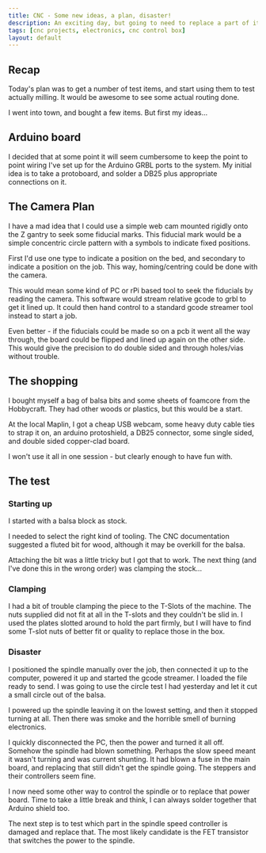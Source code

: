 ```yaml
---
title: CNC - Some new ideas, a plan, disaster!
description: An exciting day, but going to need to replace a part of it
tags: [cnc projects, electronics, cnc control box]
layout: default
---
```

## Recap

Today's plan was to get a number of test items, and start using them to test actually milling.
It would be awesome to see some actual routing done.

I went into town, and bought a few items. But first my ideas...

## Arduino board

I decided that at some point it will seem cumbersome to keep the point to point wiring I've set up for the Arduino GRBL ports to the system.
My initial idea is to take a protoboard, and solder a DB25 plus appropriate connections on it.

## The Camera Plan

I have a mad idea that I could use a simple web cam mounted rigidly onto the Z gantry to seek some fiducial marks. This fiducial mark would be a simple concentric circle pattern with a symbols to indicate fixed positions.

First I'd use one type to indicate a position on the bed, and secondary to indicate a position on the job.
This way, homing/centring could be done with the camera.

This would mean some kind of PC or rPi based tool to seek the fiducials by reading the camera.
This software would stream relative gcode to grbl to get it lined up.
It could then hand control to a standard gcode streamer tool instead to start a job.

Even better - if the fiducials could be made so on a pcb it went all the way through, the board could be flipped and lined up again on the other side.
This would give the precision to do double sided and through holes/vias without trouble.

## The shopping

I bought myself a bag of balsa bits and some sheets of foamcore from the Hobbycraft.
They had other woods or plastics, but this would be a start.

At the local Maplin, I got a cheap USB webcam, some heavy duty cable ties to strap it on, an arduino protoshield, a DB25 connector, some single sided, and double sided copper-clad board.

I won't use it all in one session - but clearly enough to have fun with.

## The test

### Starting up

I started with a balsa block as stock.

I needed to select the right kind of tooling.
The CNC documentation suggested a fluted bit for wood, although it may be overkill for the balsa.

Attaching the bit was a little tricky but I got that to work.
The next thing (and I've done this in the wrong order) was clamping the stock...

### Clamping

I had a bit of trouble clamping the piece to the T-Slots of the machine.
The nuts supplied did not fit at all in the T-slots and they couldn't be slid in.
I used the plates slotted around to hold the part firmly, but I will have to find some T-slot nuts of better fit or quality to replace those in the box.

### Disaster

I positioned the spindle manually over the job, then connected it up to the computer, powered it up and started the gcode streamer.
I loaded the file ready to send.
I was going to use the circle test I had yesterday and let it cut a small circle out of the balsa.

I powered up the spindle leaving it on the lowest setting, and then it stopped turning at all.
Then there was smoke and the horrible smell of burning electronics.

I quickly disconnected the PC, then the power and turned it all off.
Somehow the spindle had blown something. Perhaps the slow speed meant it wasn't turning and was current shunting.
It had blown a fuse in the main board, and replacing that still didn't get the spindle going.
The steppers and their controllers seem fine.

I now need some other way to control the spindle or to replace that power board.
Time to take a little break and think, I can always solder together that Arduino shield too.

The next step is to test which part in the spindle speed controller is damaged and replace that.
The most likely candidate is the FET transistor that switches the power to the spindle.
